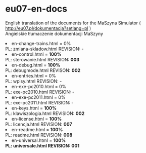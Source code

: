 # eu07-en-docs
English translation of the documents for the MaSzyna Simulator ( http://eu07.pl/dokumentacja?setlang=pl ) 
<br>
Angielskie tłumaczenie dokumentacji MaSzyny 

<li> en-change-trains.html  = 0%
<br> PL: zmiana-skladow.html    REVISION: -
<br>
<li> en-control.html = <b>100%</b>
<br> PL: sterowanie.html        REVISION: <b>003</b>
<br>
<li> en-debug.html = <b>100%</b> 
<br> PL: debugmode.html         REVISON: <b>002</b>
<br>
<li> en-entries.html = 0% 
<br> PL: wpisy.html             REVISION: -
<br>
<li> en-exe-pc2010.html = 0% 
<br> PL: exe-pc2010.html        REVISION: -
<br>
<li> en-exe-pc2011.html = 0% 
<br> PL: exe-pc2011.html        REVISION: -
<br>
<li> en-keys.html = <b>100%</b>
<br> PL: klawiszologia.html     REVISION: <b>002</b>
<br>
<li> en-license.html = <b>100%</b> 
<br> PL: licencja.html          REVISION: <b>007</b>
<br>
<li> en-readme.html = <b>100%</b>
<br> PL: readme.html            REVISION: <b>008</b>
<br>
<li> en-universal.html = <b>100%<b> 
<br> PL: universale.html        REVISION: <b>001</b>
